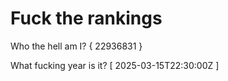 # Fuck the rankings

Who the hell am I?
{ 22936831 }

What fucking year is it?
[ 2025-03-15T22:30:00Z ]
